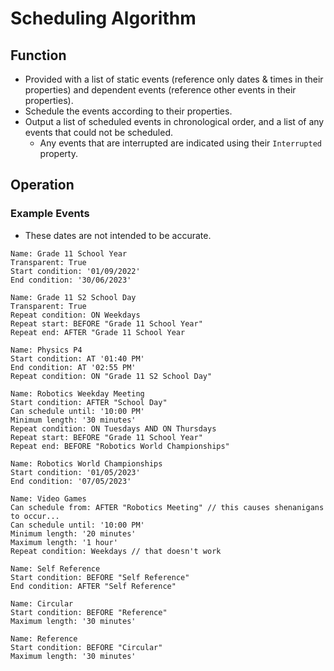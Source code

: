 # Scheduling Algorithm

## Function
* Provided with a list of static events (reference only dates & times in their properties) and dependent events (reference other events in their properties).
* Schedule the events according to their properties.
* Output a list of scheduled events in chronological order, and a list of any events that could not be scheduled.
	* Any events that are interrupted are indicated using their `Interrupted` property.

## Operation
### Example Events
* These dates are not intended to be accurate.
```
Name: Grade 11 School Year
Transparent: True
Start condition: '01/09/2022'
End condition: '30/06/2023'

Name: Grade 11 S2 School Day
Transparent: True
Repeat condition: ON Weekdays
Repeat start: BEFORE "Grade 11 School Year"
Repeat end: AFTER "Grade 11 School Year

Name: Physics P4
Start condition: AT '01:40 PM'
End condition: AT '02:55 PM'
Repeat condition: ON "Grade 11 S2 School Day"

Name: Robotics Weekday Meeting
Start condition: AFTER "School Day"
Can schedule until: '10:00 PM'
Minimum length: '30 minutes'
Repeat condition: ON Tuesdays AND ON Thursdays
Repeat start: BEFORE "Grade 11 School Year"
Repeat end: BEFORE "Robotics World Championships"

Name: Robotics World Championships
Start condition: '01/05/2023'
End condition: '07/05/2023'

Name: Video Games
Can schedule from: AFTER "Robotics Meeting" // this causes shenanigans to occur...
Can schedule until: '10:00 PM'
Minimum length: '20 minutes'
Maximum length: '1 hour'
Repeat condition: Weekdays // that doesn't work

Name: Self Reference
Start condition: BEFORE "Self Reference"
End condition: AFTER "Self Reference"

Name: Circular
Start condition: BEFORE "Reference"
Maximum length: '30 minutes'

Name: Reference
Start condition: BEFORE "Circular"
Maximum length: '30 minutes'
```
